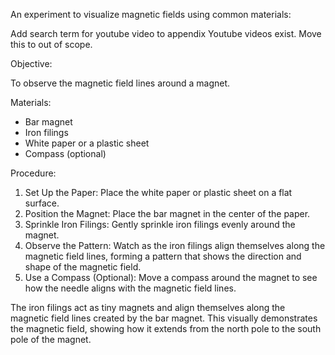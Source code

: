 An experiment to visualize magnetic fields using common materials:

Add search term for youtube video to appendix
Youtube videos exist. Move this to out of scope.

Objective:

To observe the magnetic field lines around a magnet.

Materials:

- Bar magnet
- Iron filings
- White paper or a plastic sheet
- Compass (optional)

Procedure:

1. Set Up the Paper: Place the white paper or plastic sheet on a flat surface.
2. Position the Magnet: Place the bar magnet in the center of the paper.
3. Sprinkle Iron Filings: Gently sprinkle iron filings evenly around the magnet.
4. Observe the Pattern: Watch as the iron filings align themselves along the magnetic field lines, forming a pattern that shows the direction and shape of the magnetic field.
5. Use a Compass (Optional): Move a compass around the magnet to see how the needle aligns with the magnetic field lines.

The iron filings act as tiny magnets and align themselves along the magnetic field lines created by the bar magnet. This visually demonstrates the magnetic field, showing how it extends from the north pole to the south pole of the magnet.
